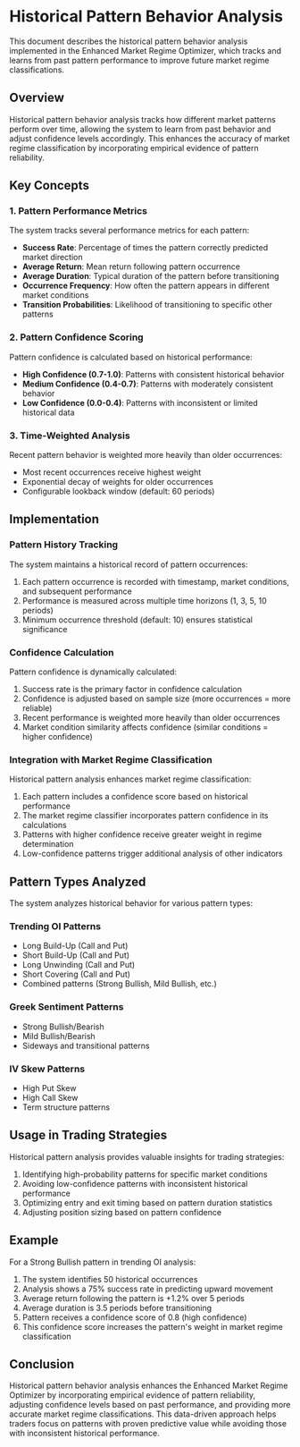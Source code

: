 # Historical Pattern Behavior Analysis

This document describes the historical pattern behavior analysis implemented in the Enhanced Market Regime Optimizer, which tracks and learns from past pattern performance to improve future market regime classifications.

## Overview

Historical pattern behavior analysis tracks how different market patterns perform over time, allowing the system to learn from past behavior and adjust confidence levels accordingly. This enhances the accuracy of market regime classification by incorporating empirical evidence of pattern reliability.

## Key Concepts

### 1. Pattern Performance Metrics

The system tracks several performance metrics for each pattern:

- **Success Rate**: Percentage of times the pattern correctly predicted market direction
- **Average Return**: Mean return following pattern occurrence
- **Average Duration**: Typical duration of the pattern before transitioning
- **Occurrence Frequency**: How often the pattern appears in different market conditions
- **Transition Probabilities**: Likelihood of transitioning to specific other patterns

### 2. Pattern Confidence Scoring

Pattern confidence is calculated based on historical performance:

- **High Confidence (0.7-1.0)**: Patterns with consistent historical behavior
- **Medium Confidence (0.4-0.7)**: Patterns with moderately consistent behavior
- **Low Confidence (0.0-0.4)**: Patterns with inconsistent or limited historical data

### 3. Time-Weighted Analysis

Recent pattern behavior is weighted more heavily than older occurrences:

- Most recent occurrences receive highest weight
- Exponential decay of weights for older occurrences
- Configurable lookback window (default: 60 periods)

## Implementation

### Pattern History Tracking

The system maintains a historical record of pattern occurrences:

1. Each pattern occurrence is recorded with timestamp, market conditions, and subsequent performance
2. Performance is measured across multiple time horizons (1, 3, 5, 10 periods)
3. Minimum occurrence threshold (default: 10) ensures statistical significance

### Confidence Calculation

Pattern confidence is dynamically calculated:

1. Success rate is the primary factor in confidence calculation
2. Confidence is adjusted based on sample size (more occurrences = more reliable)
3. Recent performance is weighted more heavily than older occurrences
4. Market condition similarity affects confidence (similar conditions = higher confidence)

### Integration with Market Regime Classification

Historical pattern analysis enhances market regime classification:

1. Each pattern includes a confidence score based on historical performance
2. The market regime classifier incorporates pattern confidence in its calculations
3. Patterns with higher confidence receive greater weight in regime determination
4. Low-confidence patterns trigger additional analysis of other indicators

## Pattern Types Analyzed

The system analyzes historical behavior for various pattern types:

### Trending OI Patterns
- Long Build-Up (Call and Put)
- Short Build-Up (Call and Put)
- Long Unwinding (Call and Put)
- Short Covering (Call and Put)
- Combined patterns (Strong Bullish, Mild Bullish, etc.)

### Greek Sentiment Patterns
- Strong Bullish/Bearish
- Mild Bullish/Bearish
- Sideways and transitional patterns

### IV Skew Patterns
- High Put Skew
- High Call Skew
- Term structure patterns

## Usage in Trading Strategies

Historical pattern analysis provides valuable insights for trading strategies:

1. Identifying high-probability patterns for specific market conditions
2. Avoiding low-confidence patterns with inconsistent historical performance
3. Optimizing entry and exit timing based on pattern duration statistics
4. Adjusting position sizing based on pattern confidence

## Example

For a Strong Bullish pattern in trending OI analysis:

1. The system identifies 50 historical occurrences
2. Analysis shows a 75% success rate in predicting upward movement
3. Average return following the pattern is +1.2% over 5 periods
4. Average duration is 3.5 periods before transitioning
5. Pattern receives a confidence score of 0.8 (high confidence)
6. This confidence score increases the pattern's weight in market regime classification

## Conclusion

Historical pattern behavior analysis enhances the Enhanced Market Regime Optimizer by incorporating empirical evidence of pattern reliability, adjusting confidence levels based on past performance, and providing more accurate market regime classifications. This data-driven approach helps traders focus on patterns with proven predictive value while avoiding those with inconsistent historical performance.
